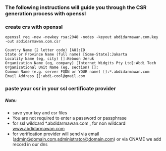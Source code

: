 ### The following instructions will guide you through the CSR generation process with openssl

### create crs with openssl
```
openssl req -new -newkey rsa:2048 -nodes -keyout abdidarmawan.com.key -out abdidarmawan.com.csr
```
```
Country Name (2 letter code) [AU]:ID
State or Province Name (full name) [Some-State]:Jakarta
Locality Name (eg, city) []:Keboon Jeruk
Organization Name (eg, company) [Internet Widgits Pty Ltd]:Abdi Tech
Organizational Unit Name (eg, section) []:
Common Name (e.g. server FQDN or YOUR name) []:*.abdidarmawan.com
Email Address []:abdi-cool@gmail.com
```

### paste your csr in your ssl certificate provider
##### Note: 
- save your key and csr files
- You are not required to enter a password or passphrase
- for ssl wildcard *.abdidarmawan.com , for non wildcard www.abdidarmawan.com
- for verification provider will send via email (admin@domain.com,administrator@domain.com) or via CNAME we add record in our dns

